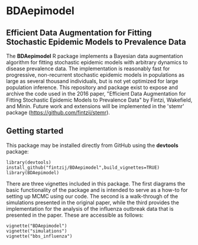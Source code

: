 <!-- README.md is generated from README.Rmd. Please edit that file -->
BDAepimodel
===========

Efficient Data Augmentation for Fitting Stochastic Epidemic Models to Prevalence Data
-------------------------------------------------------------------------------------

The **BDAepimodel** R package implements a Bayesian data augmentation algorithm for fitting stochastic epidemic models with arbitrary dynamics to disease prevalence data. The implementation is reasonably fast for progressive, non-recurrent stochastic epidemic models in populations as large as several thousand individuals, but is not yet optimized for large population inference. This repository and package exist to expose and archive the code used in the 2016 paper, "Efficient Data Augmentation for Fitting Stochastic Epidemic Models to Prevalence Data" by Fintzi, Wakefield, and Minin. Future work and extensions will be implemented in the 'stemr' package (<https://github.com/fintzij/stemr>).

Getting started
---------------

This package may be installed directly from GitHub using the **devtools** package:

    library(devtools)
    install_github("fintzij/BDAepimodel",build_vignettes=TRUE) 
    library(BDAepimodel)

There are three vignettes included in this package. The first diagrams the basic functionality of the package and is intended to serve as a how-to for setting up MCMC using our code. The second is a walk-through of the simulations presented in the original paper, while the third provides the implementation for the analysis of the influenza outbreak data that is presented in the paper. These are accessible as follows:

    vignette("BDAepimodel") 
    vignette("simulations")
    vignette("bbs_influenza")
